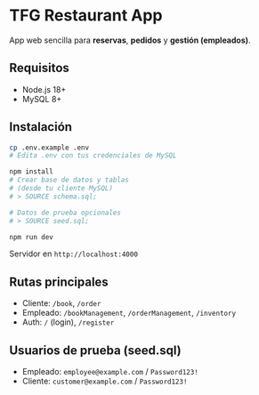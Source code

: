 # TFG Restaurant App

App web sencilla para **reservas**, **pedidos** y **gestión (empleados)**.

## Requisitos
- Node.js 18+
- MySQL 8+

## Instalación
```bash
cp .env.example .env
# Edita .env con tus credenciales de MySQL

npm install
# Crear base de datos y tablas
# (desde tu cliente MySQL)
# > SOURCE schema.sql;

# Datos de prueba opcionales
# > SOURCE seed.sql;

npm run dev
```

Servidor en `http://localhost:4000`

## Rutas principales
- Cliente: `/book`, `/order`
- Empleado: `/bookManagement`, `/orderManagement`, `/inventory`
- Auth: `/` (login), `/register`

## Usuarios de prueba (seed.sql)
- Empleado: `employee@example.com` / `Password123!`
- Cliente: `customer@example.com` / `Password123!`
